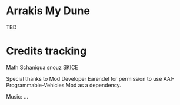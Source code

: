 # Arrakis My Dune

TBD

# Credits tracking

Math
Schaniqua
snouz
SKICE

Special thanks to Mod Developer Earendel for permission 
to use AAI-Programmable-Vehicles Mod as a dependency.

Music: ... 